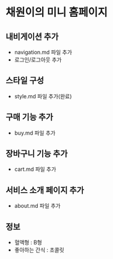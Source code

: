 # 채원이의 미니 홈페이지

## 내비게이션 추가
- navigation.md 파일 추가
- 로그인/로그아웃 추가
## 스타일 구성
- style.md 파일 추가(완료)

## 구매 기능 추가
- buy.md 파일 추가
## 장바구니 기능 추가
- cart.md 파일 추가

## 서비스 소개 페이지 추가
- about.md 파일 추가

## 정보
- 혈액형 : B형
- 좋아하는 간식 : 초콜릿
